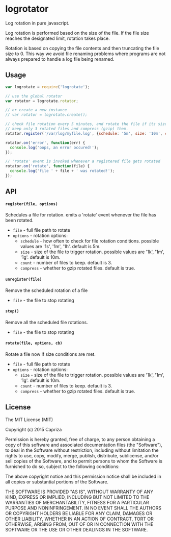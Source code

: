 # logrotator
Log rotation in pure javascript.

Log rotation is performed based on the size of the file.
If the file size reaches the designated limit, rotation takes place.

Rotation is based on copying the file contents and then truncating the file size to 0.
This way we avoid file renaming problems where programs are not always prepared to handle a log file being renamed.

## Usage

```javascript
var logrotate = require('logrotate');

// use the global rotator
var rotator = logrotate.rotator;

// or create a new instance
// var rotator = logrotate.create();

// check file rotation every 5 minutes, and rotate the file if its size exceeds 10 mb.
// keep only 3 rotated files and compress (gzip) them.
rotator.register('/var/log/myfile.log', {schedule: '5m', size: '10m', compress: true, count: 3});

rotator.on('error', function(err) {
  console.log('oops, an error occured!');
});

// 'rotate' event is invoked whenever a registered file gets rotated
rotator.on('rotate', function(file) {
  console.log('file ' + file + ' was rotated!');
});

```

## API

#### `register(file, options)`

Schedules a file for rotation. emits a 'rotate' event whenever the file has been rotated.

* `file` - full file path to rotate
* `options` - rotation options:
  * `schedule` - how often to check for file rotation conditions. possible values are '1s', '1m', '1h'. default is 5m.
  * `size` - size of the file to trigger rotation. possible values are '1k', '1m', '1g'. default is 10m.
  * `count` - number of files to keep. default is 3.
  * `compress` - whether to gzip rotated files. default is true.

#### `unregister(file)`

Remove the scheduled rotation of a file

* `file` - the file to stop rotating

#### `stop()`

Remove all the scheduled file rotations.

* `file` - the file to stop rotating

#### `rotate(file, options, cb)`

Rotate a file now if size conditions are met.

* `file` - full file path to rotate
* `options` - rotation options:
  * `size` - size of the file to trigger rotation. possible values are '1k', '1m', '1g'. default is 10m.
  * `count` - number of files to keep. default is 3.
  * `compress` - whether to gzip rotated files. default is true.

## License

The MIT License (MIT)

Copyright (c) 2015 Capriza

Permission is hereby granted, free of charge, to any person obtaining a copy
of this software and associated documentation files (the "Software"), to deal
in the Software without restriction, including without limitation the rights
to use, copy, modify, merge, publish, distribute, sublicense, and/or sell
copies of the Software, and to permit persons to whom the Software is
furnished to do so, subject to the following conditions:

The above copyright notice and this permission notice shall be included in all
copies or substantial portions of the Software.

THE SOFTWARE IS PROVIDED "AS IS", WITHOUT WARRANTY OF ANY KIND, EXPRESS OR
IMPLIED, INCLUDING BUT NOT LIMITED TO THE WARRANTIES OF MERCHANTABILITY,
FITNESS FOR A PARTICULAR PURPOSE AND NONINFRINGEMENT. IN NO EVENT SHALL THE
AUTHORS OR COPYRIGHT HOLDERS BE LIABLE FOR ANY CLAIM, DAMAGES OR OTHER
LIABILITY, WHETHER IN AN ACTION OF CONTRACT, TORT OR OTHERWISE, ARISING FROM,
OUT OF OR IN CONNECTION WITH THE SOFTWARE OR THE USE OR OTHER DEALINGS IN THE
SOFTWARE.

